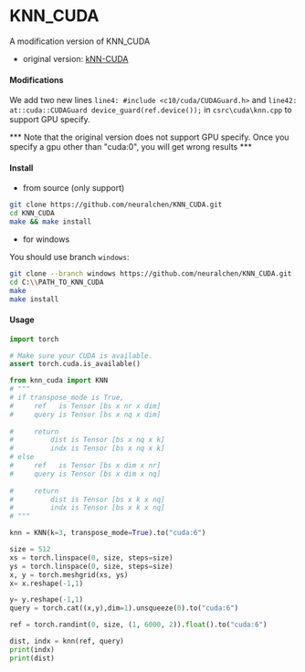 # KNN_CUDA

A modification version of KNN_CUDA

+ original version: [kNN-CUDA](https://github.com/unlimblue/KNN_CUDA)


#### Modifications 
We add two new lines ```line4: #include <c10/cuda/CUDAGuard.h>``` and ```line42: at::cuda::CUDAGuard device_guard(ref.device());``` in ```csrc\cuda\knn.cpp``` to support GPU specify.

*** Note that the original version does not support GPU specify. Once you specify a gpu other than "cuda:0", you will get wrong results ***


#### Install


+ from source (only support)

```bash
git clone https://github.com/neuralchen/KNN_CUDA.git
cd KNN_CUDA
make && make install
```

+ for windows

You should use branch `windows`:

```bash
git clone --branch windows https://github.com/neuralchen/KNN_CUDA.git
cd C:\\PATH_TO_KNN_CUDA
make
make install
```

#### Usage

```python
import torch

# Make sure your CUDA is available.
assert torch.cuda.is_available()

from knn_cuda import KNN
# """
# if transpose_mode is True, 
#     ref   is Tensor [bs x nr x dim]
#     query is Tensor [bs x nq x dim]
    
#     return 
#         dist is Tensor [bs x nq x k]
#         indx is Tensor [bs x nq x k]
# else
#     ref   is Tensor [bs x dim x nr]
#     query is Tensor [bs x dim x nq]
    
#     return 
#         dist is Tensor [bs x k x nq]
#         indx is Tensor [bs x k x nq]
# """

knn = KNN(k=3, transpose_mode=True).to("cuda:6")

size = 512
xs = torch.linspace(0, size, steps=size)
ys = torch.linspace(0, size, steps=size)
x, y = torch.meshgrid(xs, ys)
x= x.reshape(-1,1)

y= y.reshape(-1,1)
query = torch.cat((x,y),dim=1).unsqueeze(0).to("cuda:6")

ref = torch.randint(0, size, (1, 6000, 2)).float().to("cuda:6")

dist, indx = knn(ref, query)
print(indx)
print(dist)
```
